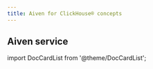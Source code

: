 ```yaml
---
title: Aiven for ClickHouse® concepts
---
```


## Aiven service

import DocCardList from '@theme/DocCardList';

<DocCardList />
